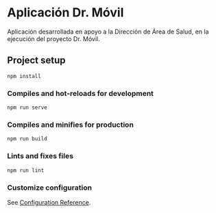 # Aplicación Dr. Móvil 

Aplicación desarrollada en apoyo a la Dirección de Área de Salud, en la ejecución del proyecto Dr. Móvil. 

## Project setup
```
npm install
```

### Compiles and hot-reloads for development
```
npm run serve
```

### Compiles and minifies for production
```
npm run build
```

### Lints and fixes files
```
npm run lint
```

### Customize configuration
See [Configuration Reference](https://cli.vuejs.org/config/).
